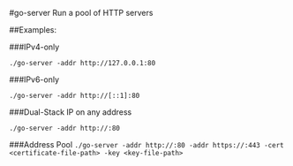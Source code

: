 #go-server
Run a pool of HTTP servers


##Examples:

###IPv4-only

`
./go-server -addr http://127.0.0.1:80
`

###IPv6-only

`
./go-server -addr http://[::1]:80
`

###Dual-Stack IP on any address

`
./go-server -addr http://:80
`

###Address Pool
`
./go-server -addr http://:80 -addr https://:443 -cert <certificate-file-path> -key <key-file-path>
`

